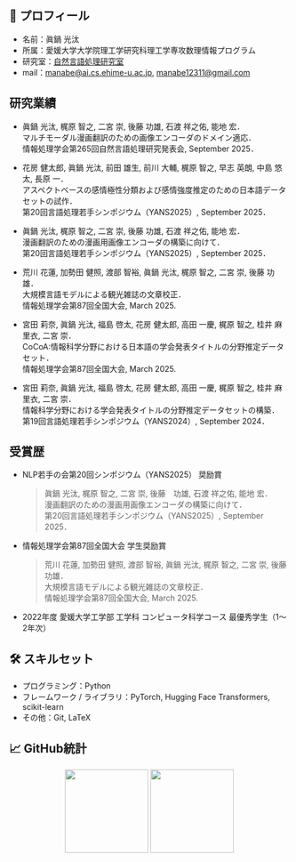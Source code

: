 ## 📌 プロフィール

- 名前：眞鍋 光汰
- 所属：愛媛大学大学院理工学研究科理工学専攻数理情報プログラム
- 研究室：[自然言語処理研究室](https://sites.google.com/view/ehime-nlp/)
- mail：manabe@ai.cs.ehime-u.ac.jp, manabe12311@gmail.com

## 研究業績

- 眞鍋 光汰, 梶原 智之, 二宮 崇, 後藤 功雄, 石渡 祥之佑, 能地 宏．<br>
  マルチモーダル漫画翻訳のための画像エンコーダのドメイン適応．<br>
  情報処理学会第265回自然言語処理研究発表会, September 2025．

- 花房 健太郎, 眞鍋 光汰, 前田 雄生, 前川 大輔, 梶原 智之, 早志 英朗, 中島 悠太, 長原 一．<br>
  アスペクトベースの感情極性分類および感情強度推定のための日本語データセットの試作．<br>
  第20回言語処理若手シンポジウム（YANS2025）, September 2025．

- 眞鍋 光汰, 梶原 智之, 二宮 崇, 後藤 功雄, 石渡 祥之佑, 能地 宏．<br>
  漫画翻訳のための漫画用画像エンコーダの構築に向けて．<br>
  第20回言語処理若手シンポジウム（YANS2025）, September 2025．

- 荒川 花蓮, 加勢田 健照, 渡部 智裕, 眞鍋 光汰, 梶原 智之, 二宮 崇, 後藤 功雄．<br>
  大規模言語モデルによる観光雑誌の文章校正．<br>
  情報処理学会第87回全国大会, March 2025.
  
- 宮田 莉奈, 眞鍋 光汰, 福島 啓太, 花房 健太郎, 高田 一慶, 梶原 智之, 桂井 麻里衣, 二宮 崇．<br>
  CoCoA:情報科学分野における日本語の学会発表タイトルの分野推定データセット．<br>
  情報処理学会第87回全国大会, March 2025.

- 宮田 莉奈, 眞鍋 光汰, 福島 啓太, 花房 健太郎, 高田 一慶, 梶原 智之, 桂井 麻里衣, 二宮 崇．<br>
  情報科学分野における学会発表タイトルの分野推定データセットの構築．<br>
  第19回言語処理若手シンポジウム（YANS2024）, September 2024．

## 受賞歴

- NLP若手の会第20回シンポジウム（YANS2025） 奨励賞
  > 眞鍋 光汰, 梶原 智之, 二宮 崇, 後藤　功雄, 石渡 祥之佑, 能地 宏．<br>
  > 漫画翻訳のための漫画用画像エンコーダの構築に向けて．<br>
  > 第20回言語処理若手シンポジウム（YANS2025）, September 2025．

- 情報処理学会第87回全国大会 学生奨励賞
  > 荒川 花蓮, 加勢田 健照, 渡部 智裕, 眞鍋 光汰, 梶原 智之, 二宮 崇, 後藤 功雄．<br>
  > 大規模言語モデルによる観光雑誌の文章校正．<br>
  > 情報処理学会第87回全国大会, March 2025.

- 2022年度 愛媛大学工学部 工学科 コンピュータ科学コース 最優秀学生（1〜2年次）

## 🛠️ スキルセット

- プログラミング：Python
- フレームワーク / ライブラリ：PyTorch, Hugging Face Transformers, scikit-learn
- その他：Git, LaTeX
  
<!--
## インターン
- 株式会社MonotaRO Tech Summer Internship 2025 (データサイエンスグループA)
-->

## 📈 GitHub統計
<p align="center">
  <img src="https://github-readme-stats.vercel.app/api?username=mana1231&show_icons=true&theme=tokyonight" height="150" />
  <img src="https://github-readme-stats.vercel.app/api/top-langs/?username=mana1231&layout=compact&theme=tokyonight" height="150" />
</p>

<!--
**mana1231/mana1231** is a ✨ _special_ ✨ repository because its `README.md` (this file) appears on your GitHub profile.

Here are some ideas to get you started:

- 🔭 I’m currently working on ...
- 🌱 I’m currently learning ...
- 👯 I’m looking to collaborate on ...
- 🤔 I’m looking for help with ...
- 💬 Ask me about ...
- 📫 How to reach me: ...
- 😄 Pronouns: ...
- ⚡ Fun fact: ...
-->
